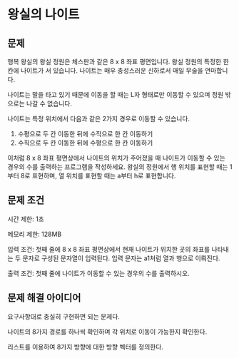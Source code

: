 # 왕실의 나이트

## 문제

행복 왕실의 왕실 정원은 체스판과 같은 8 x 8 좌표 평면입니다.
왕실 정원의 특정한 한 칸에 나이트가 서 있습니다.
나이트는 매우 충성스러운 신하로서 매일 무술을 연마합니다.

나이트는 말을 타고 있기 때문에 이동을 할 때는 L자 형태로만 이동할 수 있으며 정원 밖으로는 나갈 수 없습니다.

나이트는 특정 위치에서 다음과 같은 2가지 경우로 이동할 수 있습니다.

1. 수평으로 두 칸 이동한 뒤에 수직으로 한 칸 이동하기
2. 수직으로 두 칸 이동한 뒤에 수평으로 한 칸 이동하기

이처럼 8 x 8 좌표 평면상에서 나이트의 위치가 주어졌을 때 나이트가 이동할 수 있는 경우의 수를 출력하는 프로그램을 작성하세요.
왕실의 정원에서 행 위치를 표현할 때는 1부터 8로 표현하며, 열 위치를 표현할 때는 a부터 h로 표현합니다.

## 문제 조건

시간 제한: 1초

메모리 제한: 128MB

입력 조건: 첫째 줄에 8 x 8 좌표 평면상에서 현재 나이트가 위치한 곳의 좌표를 나타내는 두 문자로 구성된 문자열이 입력된다.
입력 문자는 a1처럼 열과 행으로 이뤄진다.

출력 조건: 첫째 줄에 나이트가 이동할 수 있는 경우의 수를 출력하시오.

## 문제 해결 아이디어

요구사항대로 충실히 구현하면 되는 문제다.

나이트의 8가지 경로를 하나씩 확인하며 각 위치로 이동이 가능한지 확인한다.

리스트를 이용하여 8가지 방향에 대한 방향 벡터를 정의한다.

